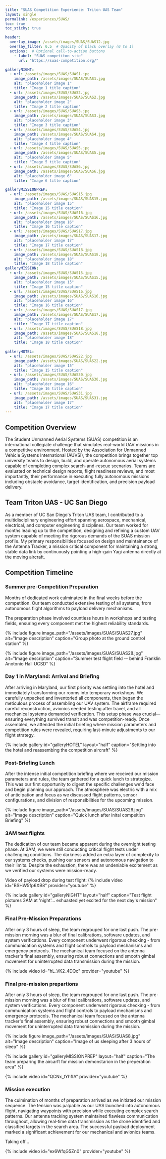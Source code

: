 ```yaml
---
title: "SUAS Competition Experience: Triton UAS Team"
layout: single
permalink: /experiences/SUAS/
toc: true
toc_sticky: true

header:
  overlay_image: /assets/images/SUAS/SUAS12.jpg  
  overlay_filter: 0.5  # Opacity of black overlay (0 to 1)
  actions:  # Optional call-to-action buttons
    - label: "SUAS competiton site"
      url: "https://suas-competition.org/"

galleryNIGHT:
  - url: /assets/images/SUAS/SUAS1.jpg
    image_path: /assets/images/SUAS/SUAS1.jpg
    alt: "placeholder image 1"
    title: "Image 1 title caption"
  - url: /assets/images/SUAS/SUAS2.jpg
    image_path: /assets/images/SUAS/SUAS2.jpg
    alt: "placeholder image 2"
    title: "Image 2 title caption"
  - url: /assets/images/SUAS/SUAS3.jpg
    image_path: /assets/images/SUAS/SUAS3.jpg
    alt: "placeholder image 3"
    title: "Image 3 title caption"
  - url: /assets/images/SUAS/SUAS4.jpg
    image_path: /assets/images/SUAS/SUAS4.jpg
    alt: "placeholder image 4"
    title: "Image 4 title caption"
  - url: /assets/images/SUAS/SUAS5.jpg
    image_path: /assets/images/SUAS/SUAS5.jpg
    alt: "placeholder image 5"
    title: "Image 5 title caption"
  - url: /assets/images/SUAS/SUAS6.jpg
    image_path: /assets/images/SUAS/SUAS6.jpg
    alt: "placeholder image 6"
    title: "Image 6 title caption" 

galleryMISSIONPREP:
  - url: /assets/images/SUAS/SUAS15.jpg
    image_path: /assets/images/SUAS/SUAS15.jpg
    alt: "placeholder image 15"
    title: "Image 15 title caption"
  - url: /assets/images/SUAS/SUAS16.jpg
    image_path: /assets/images/SUAS/SUAS16.jpg
    alt: "placeholder image 16"
    title: "Image 16 title caption" 
  - url: /assets/images/SUAS/SUAS17.jpg
    image_path: /assets/images/SUAS/SUAS17.jpg
    alt: "placeholder image 17"
    title: "Image 17 title caption" 
  - url: /assets/images/SUAS/SUAS18.jpg
    image_path: /assets/images/SUAS/SUAS18.jpg
    alt: "placeholder image 18"
    title: "Image 18 title caption"     
galleryMISSION:
  - url: /assets/images/SUAS/SUAS15.jpg
    image_path: /assets/images/SUAS/SUAS15.jpg
    alt: "placeholder image 15"
    title: "Image 15 title caption"
  - url: /assets/images/SUAS/SUAS16.jpg
    image_path: /assets/images/SUAS/SUAS16.jpg
    alt: "placeholder image 16"
    title: "Image 16 title caption" 
  - url: /assets/images/SUAS/SUAS17.jpg
    image_path: /assets/images/SUAS/SUAS17.jpg
    alt: "placeholder image 17"
    title: "Image 17 title caption" 
  - url: /assets/images/SUAS/SUAS18.jpg
    image_path: /assets/images/SUAS/SUAS18.jpg
    alt: "placeholder image 18"
    title: "Image 18 title caption" 
    
galleryHOTEL:
  - url: /assets/images/SUAS/SUAS22.jpg
    image_path: /assets/images/SUAS/SUAS22.jpg
    alt: "placeholder image 15"
    title: "Image 15 title caption"
  - url: /assets/images/SUAS/SUAS30.jpg
    image_path: /assets/images/SUAS/SUAS30.jpg
    alt: "placeholder image 16"
    title: "Image 16 title caption" 
  - url: /assets/images/SUAS/SUAS31.jpg
    image_path: /assets/images/SUAS/SUAS31.jpg
    alt: "placeholder image 17"
    title: "Image 17 title caption" 
---
```


## Competition Overview
The Student Unmanned Aerial Systems (SUAS) competition is an international collegiate challenge that simulates real-world UAV missions in a competitive environment. Hosted by the Association for Unmanned Vehicle Systems International (AUVSI), the competition brings together top university teams to design, build, and operate autonomous aerial systems capable of completing complex search-and-rescue scenarios. Teams are evaluated on technical design reports, flight readiness reviews, and most importantly, their performance in executing fully autonomous missions including obstacle avoidance, target identification, and precision payload delivery.

## Team Triton UAS - UC San Diego
As a member of UC San Diego's Triton UAS team, I contributed to a multidisciplinary engineering effort spanning aerospace, mechanical, electrical, and computer engineering disciplines. Our team worked for months leading up to the competition, designing and refining a custom UAV system capable of meeting the rigorous demands of the SUAS mission profile. My primary responsibilities focused on design and maintainance of the Antenna Tracker, a mission critical component for maintaining a strong, stable data link by continuously pointing a high-gain Yagi antenna directly at the moving aircraft.

## Competition Timeline

### Summer pre-Competition Preparation 
Months of dedicated work culminated in the final weeks before the competition. Our team conducted extensive testing of all systems, from autonomous flight algorithms to payload delivery mechanisms. 

The preparation phase involved countless hours in workshops and testing fields, ensuring every component met the highest reliability standards.

{% include figure image_path="/assets/images/SUAS/SUAS27.jpg" alt="Image description" caption="Group photo at the ground control station" %}

{% include figure image_path="/assets/images/SUAS/SUAS28.jpg" alt="Image description" caption="Summer test flight field -- behind Franklin Anotonio Hall UCSD" %}

### Day 1 in Maryland: Arrival and Briefing
After arriving in Maryland, our first priority was settling into the hotel and immediately transforming our rooms into temporary workshops. We carefully unpacked and inventoried all components, then began the meticulous process of assembling our UAV system. The airframe required careful reconstruction, avionics needed testing after travel, and all mechanical systems demanded verification. This setup phase was crucial—ensuring everything survived transit and was competition-ready. Once assembled, we attended the initial briefing where mission parameters and competition rules were revealed, requiring last-minute adjustments to our flight strategy.

{% include gallery id="galleryHOTEL" layout="half" caption="Settling into the hotel and reassembing the competition aircraft" %}

### Post-Briefing Lunch
After the intense initial competition briefing where we received our mission parameters and rules, the team gathered for a quick lunch to strategize. This was our first opportunity to digest the specific challenges we'd face and begin planning our approach. The atmosphere was electric with a mix of anticipation and focus as we discussed flight patterns, sensor configurations, and division of responsibilities for the upcoming mission.

{% include figure image_path="/assets/images/SUAS/SUAS26.jpg" alt="Image description" caption="Quick lunch after inital compeition Briefing" %}

### 3AM test flights 

The dedication of our team became apparent during the overnight testing phase. At 3AM, we were still conducting critical flight tests under challenging conditions. The darkness added an extra layer of complexity to our systems checks, pushing our sensors and autonomous navigation to their limits. Despite the exhaustion, there was an undeniable excitement as we verified our systems were mission-ready.

Video of payload drop during test flight:
{% include video id="BSHW5fp6XB8" provider="youtube" %}

{% include gallery id="galleryNIGHT" layout="half" caption="Test flight pictures 3AM at 'night'... exhuasted yet excited for the next day's mission" %}

### Final Pre-Mission Preparations

After only 3 hours of sleep, the team regrouped for one last push. The pre-mission morning was a blur of final calibrations, software updates, and system verifications. Every component underwent rigorous checking - from communication systems and flight controls to payload mechanisms and emergency protocols. The mechanical team focused on the antenna tracker's final assembly, ensuring robust connections and smooth gimbal movement for uninterrupted data transmission during the mission.

{% include video id="hL_VK2_4DQc" provider="youtube" %}

### Final pre-mission prepartions
After only 3 hours of sleep, the team regrouped for one last push. The pre-mission morning was a blur of final calibrations, software updates, and system verifications. Every component underwent rigorous checking - from communication systems and flight controls to payload mechanisms and emergency protocols. The mechanical team focused on the antenna tracker's final assembly, ensuring robust connections and smooth gimbal movement for uninterrupted data transmission during the mission.

{% include figure image_path="/assets/images/SUAS/SUAS8.jpg" alt="Image description" caption="Image of us sleeping after 3 hours of sleep" %}

{% include gallery id="galleryMISSIONPREP" layout="half" caption="The team preparing the aircarft for mission demonstarion in the preperation area" %}

{% include video id="QCNx_tYhfIA" provider="youtube" %}

### Mission execution

The culmination of months of preparation arrived as we initiated our mission sequence. The tension was palpable as our UAS launched into autonomous flight, navigating waypoints with precision while executing complex search patterns. Our antenna tracking system maintained flawless communication throughout, allowing real-time data transmission as the drone identified and classified targets in the search area. The successful payload deployment marked a significant achievement for our mechanical and avionics teams.

Taking off...

{% include video id="ex6WfqG5Zn0" provider="youtube" %}

